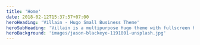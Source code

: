 ```yaml
---
title: 'Home'
date: 2018-02-12T15:37:57+07:00
heroHeading: 'Villain - Hugo Small Business Theme'
heroSubHeading: 'Villain is a multipurpose Hugo theme with fullscreen hero images and fullwidth sections. It contains content types for a business or portfolio site.'
heroBackground: 'images/jason-blackeye-1191801-unsplash.jpg'
---
```

